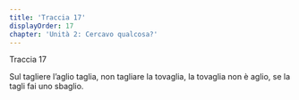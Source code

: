 ```yaml
---
title: 'Traccia 17'
displayOrder: 17
chapter: 'Unità 2: Cercavo qualcosa?'
---
```


Traccia 17

Sul tagliere l’aglio taglia,
non tagliare la tovaglia,
la tovaglia non è aglio,
se la tagli fai uno sbaglio.
